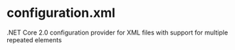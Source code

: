 # configuration.xml
.NET Core 2.0 configuration provider for XML files with support for multiple repeated elements
